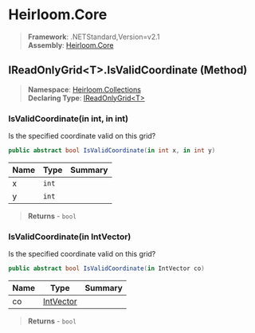 # Heirloom.Core

> **Framework**: .NETStandard,Version=v2.1  
> **Assembly**: [Heirloom.Core][0]

## IReadOnlyGrid\<T>.IsValidCoordinate (Method)

> **Namespace**: [Heirloom.Collections][0]  
> **Declaring Type**: [IReadOnlyGrid\<T>][1]

### IsValidCoordinate(in int, in int)

Is the specified coordinate valid on this grid?

```cs
public abstract bool IsValidCoordinate(in int x, in int y)
```

| Name | Type  | Summary |
|------|-------|---------|
| x    | `int` |         |
| y    | `int` |         |

> **Returns** - `bool`

### IsValidCoordinate(in IntVector)

Is the specified coordinate valid on this grid?

```cs
public abstract bool IsValidCoordinate(in IntVector co)
```

| Name | Type           | Summary |
|------|----------------|---------|
| co   | [IntVector][2] |         |

> **Returns** - `bool`

[0]: ../../../Heirloom.Core.md
[1]: ../IReadOnlyGrid[T].md
[2]: ../../Heirloom/IntVector.md
